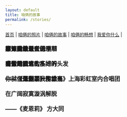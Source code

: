 ```yaml
---
layout: default
title: 咱俩的故事
permalink: /stories/
---
```


<nav>
  <a href="/">首页</a> |
  <a href="/photos">咱俩的照片</a> |
  <a href="/stories">咱俩的故事</a> |
  <a href="/future">咱俩的畅想</a> |
  <a href="/love">我爱你什么</a> |
</nav>

<style>
  body {
    margin: 0;
    overflow: hidden;
  }
  .story-container {
    position: relative;
    width: 100vw;
    height: 100vh;
    overflow: hidden;
  }
  .story-link {
    position: absolute;
    font-size: 18px;
    font-weight: bold;
    text-decoration: none;
    white-space: pre-line;
    transition: transform 0.3s ease;
  }
  .story-link:hover {
    transform: scale(1.2);
  }
</style>

<div class="story-container" id="storyContainer">
  <a href="/story1" class="story-link">
    不知道该怎么说<br>
    感谢的话这么多<br>
    你就像是救了我<br>
    在广阔寂寞漩涡解脱<br>
    ——《麦恩莉》 方大同
  </a>
  <a href="/story2" class="story-link">
    春天是她最爱的季节<br>
    当微风随意吹乱她的头发<br>
    ——《二十二》陶喆
  </a>
  <a href="/story3" class="story-link">
    原谅我最近在低潮期<br>
    有些话我讲的不好听<br>
    ——《低潮期》丁世光
  </a>
  <a href="/story4" class="story-link">
    故乡哟故乡<br>
    爱人哟爱人<br>
    ——《道别是一件难事》上海彩虹室内合唱团
  </a>
</div>

<script>
  const container = document.getElementById("storyContainer");
  const links = document.querySelectorAll(".story-link");
  const colors = ['#ff6699', '#ffcc66', '#66ccff', '#99ff66', '#cc99ff'];

  links.forEach(link => {
    // 随机初始位置 (考虑元素尺寸)
    const rect = container.getBoundingClientRect();
    const linkRect = link.getBoundingClientRect();
    const maxX = rect.width - linkRect.width - 20;
    const maxY = rect.height - linkRect.height - 20;

    const x = Math.random() * maxX;
    const y = Math.random() * maxY;

    link.style.left = x + "px";
    link.style.top = y + "px";

    // 随机颜色
    link.style.color = colors[Math.floor(Math.random() * colors.length)];

    // 随机速度和方向
    const vx = (Math.random() * 1 + 0.3) * (Math.random() < 0.5 ? 1 : -1);
    const vy = (Math.random() * 1 + 0.3) * (Math.random() < 0.5 ? 1 : -1);

    link.dataset.vx = vx;
    link.dataset.vy = vy;
    link.dataset.originalVx = vx;
    link.dataset.originalVy = vy;

    // 悬停时暂停
    link.addEventListener("mouseover", () => {
      link.dataset.vx = 0;
      link.dataset.vy = 0;
    });

    // 移开时恢复
    link.addEventListener("mouseout", () => {
      link.dataset.vx = link.dataset.originalVx;
      link.dataset.vy = link.dataset.originalVy;
    });
  });

  function animate() {
    links.forEach(link => {
      const rect = container.getBoundingClientRect();
      const linkRect = link.getBoundingClientRect();
      let x = parseFloat(link.style.left);
      let y = parseFloat(link.style.top);
      let vx = parseFloat(link.dataset.vx);
      let vy = parseFloat(link.dataset.vy);

      // 移动
      x += vx;
      y += vy;

      // 边界检测，反弹
      if (x <= 0 || x + linkRect.width >= rect.width) {
        vx *= -1;
        link.dataset.originalVx *= -1; // 更新原始方向
      }
      if (y <= 0 || y + linkRect.height >= rect.height) {
        vy *= -1;
        link.dataset.originalVy *= -1; // 更新原始方向
      }

      link.style.left = Math.max(0, Math.min(rect.width - linkRect.width, x)) + "px";
      link.style.top = Math.max(0, Math.min(rect.height - linkRect.height, y)) + "px";

      link.dataset.vx = vx;
      link.dataset.vy = vy;
    });
    requestAnimationFrame(animate);
  }

  animate();
</script>





